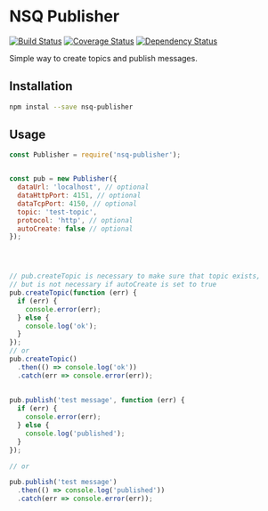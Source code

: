 # NSQ Publisher
[![Build Status](https://travis-ci.org/menoncello/nsq-publisher.svg?branch=master)](https://travis-ci.org/menoncello/nsq-publisher)
[![Coverage Status](https://coveralls.io/repos/github/menoncello/nsq-publisher/badge.svg?branch=1.0-version)](https://coveralls.io/github/menoncello/nsq-publisher?branch=1.0-version)
[![Dependency Status](https://img.shields.io/david/menoncello/nsq-publisher.svg?style=flat-square)](https://david-dm.org/request/request)

Simple way to create topics and publish messages.

## Installation

```bash
npm instal --save nsq-publisher
```

## Usage

```js
const Publisher = require('nsq-publisher');


const pub = new Publisher({
  dataUrl: 'localhost', // optional 
  dataHttpPort: 4151, // optional 
  dataTcpPort: 4150, // optional 
  topic: 'test-topic', 
  protocol: 'http', // optional 
  autoCreate: false // optional
});




// pub.createTopic is necessary to make sure that topic exists, 
// but is not necessary if autoCreate is set to true
pub.createTopic(function (err) {
  if (err) {
  	console.error(err);
  } else {
  	console.log('ok');
  }
});
// or
pub.createTopic()
  .then(() => console.log('ok'))
  .catch(err => console.error(err));
  
  
pub.publish('test message', function (err) {
  if (err) {
  	console.error(err);
  } else {
  	console.log('published');
  }
});

// or

pub.publish('test message')
  .then(() => console.log('published'))
  .catch(err => console.error(err));

```